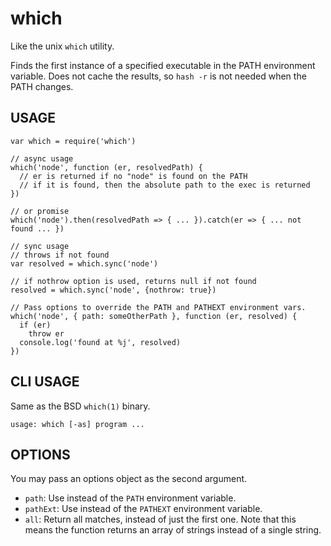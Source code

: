 which
=====

Like the unix `which` utility.

Finds the first instance of a specified executable in the PATH environment variable. Does not cache the results, so `hash -r` is not needed when the PATH changes.

USAGE
-----

    var which = require('which')

    // async usage
    which('node', function (er, resolvedPath) {
      // er is returned if no "node" is found on the PATH
      // if it is found, then the absolute path to the exec is returned
    })

    // or promise
    which('node').then(resolvedPath => { ... }).catch(er => { ... not found ... })

    // sync usage
    // throws if not found
    var resolved = which.sync('node')

    // if nothrow option is used, returns null if not found
    resolved = which.sync('node', {nothrow: true})

    // Pass options to override the PATH and PATHEXT environment vars.
    which('node', { path: someOtherPath }, function (er, resolved) {
      if (er)
        throw er
      console.log('found at %j', resolved)
    })

CLI USAGE
---------

Same as the BSD `which(1)` binary.

    usage: which [-as] program ...

OPTIONS
-------

You may pass an options object as the second argument.

-   `path`: Use instead of the `PATH` environment variable.
-   `pathExt`: Use instead of the `PATHEXT` environment variable.
-   `all`: Return all matches, instead of just the first one. Note that this means the function returns an array of strings instead of a single string.
